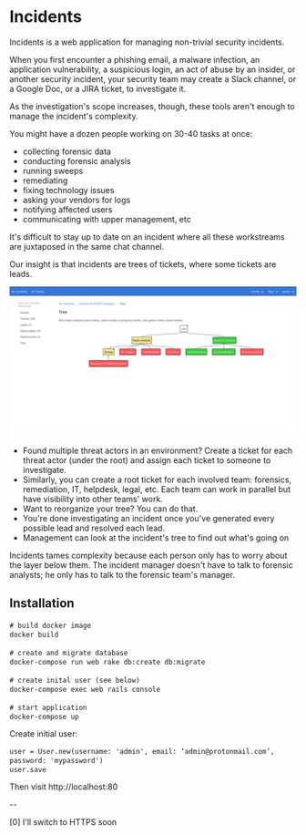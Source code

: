 # Incidents

Incidents is a web application for managing non-trivial security incidents.

When you first encounter a phishing email, a malware infection, an application
vulnerability, a suspicious login, an act of abuse by an insider, or another
security incident, your security team may create a Slack channel, or a Google
Doc, or a JIRA ticket, to investigate it.

As the investigation's scope increases, though, these tools aren't enough to
manage the incident's complexity.

You might have a dozen people working on 30-40 tasks at once:

- collecting forensic data
- conducting forensic analysis
- running sweeps
- remediating
- fixing technology issues
- asking your vendors for logs
- notifying affected users
- communicating with upper management, etc

It's difficult to stay up to date on an incident where all these workstreams are juxtaposed in the same chat channel.

Our insight is that incidents are trees of tickets, where some tickets are
leads.

![tree](screenshots/incident_tree.png)

- Found multiple threat actors in an environment? Create a ticket for each
  threat actor (under the root) and assign each ticket to someone to investigate.
- Similarly, you can create a root ticket for each involved team: forensics,
  remediation, IT, helpdesk, legal, etc. Each team can work in parallel but have
  visibility into other teams' work.
- Want to reorganize your tree? You can do that.
- You're done investigating an incident once you've generated every possible
  lead and resolved each lead.
- Management can look at the incident's tree to find out what's going on

Incidents tames complexity because each person only has to worry about the layer
below them. The incident manager doesn't have to talk to forensic analysts; he
only has to talk to the forensic team's manager.

## Installation

```
# build docker image
docker build

# create and migrate database
docker-compose run web rake db:create db:migrate

# create inital user (see below)
docker-compose exec web rails console

# start application
docker-compose up
```

Create initial user:

```
user = User.new(username: 'admin', email: ‘admin@protonmail.com’, password: 'mypassword')
user.save
```

Then visit http://localhost:80

--

[0] I'll switch to HTTPS soon
